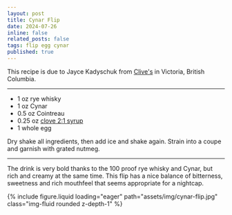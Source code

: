 ```yaml
---
layout: post
title: Cynar Flip
date: 2024-07-26 
inline: false
related_posts: false
tags: flip egg cynar
published: true
---
```


This recipe is due to Jayce Kadyschuk from [Clive's](https://clivesclassiclounge.com/) in Victoria, British Columbia. 

---

* 1 oz rye whisky
* 1 oz Cynar
* 0.5 oz Cointreau
* 0.25 oz [clove 2:1 syrup](/cocktails/blog/2024/rnd-clove-syrup)
* 1 whole egg

Dry shake all ingredients, then add ice and shake again. Strain into a coupe and garnish with grated nutmeg.

---

The drink is very bold thanks to the 100 proof rye whisky and Cynar, but rich and creamy at the same time. This flip has a nice balance of bitterness, sweetness and rich mouthfeel that seems appropriate for a nightcap.

{% include figure.liquid loading="eager" path="assets/img/cynar-flip.jpg" class="img-fluid rounded z-depth-1" %}